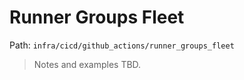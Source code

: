 # Runner Groups Fleet

Path: `infra/cicd/github_actions/runner_groups_fleet`

> Notes and examples TBD.
